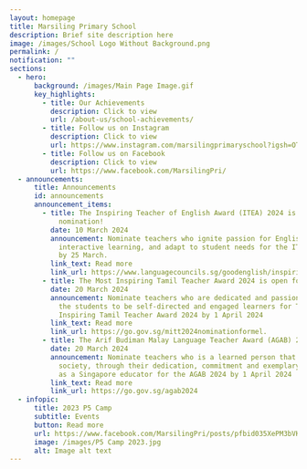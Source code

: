 ```yaml
---
layout: homepage
title: Marsiling Primary School
description: Brief site description here
image: /images/School Logo Without Background.png
permalink: /
notification: ""
sections:
  - hero:
      background: /images/Main Page Image.gif
      key_highlights:
        - title: Our Achievements
          description: Click to view
          url: /about-us/school-achievements/
        - title: Follow us on Instagram
          description: Click to view
          url: https://www.instagram.com/marsilingprimaryschool?igsh=OTEwaDJwZjhzMm1p
        - title: Follow us on Facebook
          description: Click to view
          url: https://www.facebook.com/MarsilingPri/
  - announcements:
      title: Announcements
      id: announcements
      announcement_items:
        - title: The Inspiring Teacher of English Award (ITEA) 2024 is open for
            nomination!
          date: 10 March 2024
          announcement: Nominate teachers who ignite passion for English, promote
            interactive learning, and adapt to student needs for the ITEA 2024
            by 25 March.
          link_text: Read more
          link_url: https://www.languagecouncils.sg/goodenglish/inspiring-teacher-of-english-award/nomination-information
        - title: The Most Inspiring Tamil Teacher Award 2024 is open for nomination!
          date: 20 March 2024
          announcement: Nominate teachers who are dedicated and passionate in nurturing
            the students to be self-directed and engaged learners for The Most
            Inspiring Tamil Teacher Award 2024 by 1 April 2024
          link_text: Read more
          link_url: https://go.gov.sg/mitt2024nominationformel.
        - title: The Arif Budiman Malay Language Teacher Award (AGAB) 2024
          date: 20 March 2024
          announcement: Nominate teachers who is a learned person that contributes to
            society, through their dedication, commitment and exemplary service
            as a Singapore educator for the AGAB 2024 by 1 April 2024
          link_text: Read more
          link_url: https://go.gov.sg/agab2024
  - infopic:
      title: 2023 P5 Camp
      subtitle: Events
      button: Read more
      url: https://www.facebook.com/MarsilingPri/posts/pfbid035XePM3bVKQmq11AxazVwdnhpLHRXx2kfxrzCvVbe3itfHuiHULs2K3n9ZZrk32DZl
      image: /images/P5 Camp 2023.jpg
      alt: Image alt text
---
```

